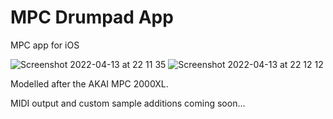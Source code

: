 # MPC Drumpad App

MPC app for iOS

![Screenshot 2022-04-13 at 22 11 35](https://user-images.githubusercontent.com/52933914/163271581-5a7fcf4e-052c-441d-b2d2-532f4809e171.png)
![Screenshot 2022-04-13 at 22 12 12](https://user-images.githubusercontent.com/52933914/163271588-a4ad8a64-0718-43b6-9e7c-1a5e5778e591.png)


Modelled after the AKAI MPC 2000XL. 

MIDI output and custom sample additions coming soon...
